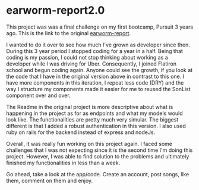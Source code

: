 # earworm-report2.0

This project was was a final challenge on my first bootcamp, Pursuit 3 years ago. This is the link to the original [earworm-report](https://github.com/jmezalon/Earworm-report).

I wanted to do it over to see how much I've grown as developer since then. During this 3 year period I stopped coding for a year in a half. Being that coding is my passion, I could not stop thinking about working as a developer while I was driving for Uber.
Consequently, I joined Flatiron school and begun coding again. Anyone could see the growth, if you look at the code that I have in the original version above in contrast to this one. I have more components in this iteration, I repeat less code (DRY) and the way I structure my components made it easier for me to reused the SonList component over and over.

The Readme in the original project is more descriptive about what is happening in the project as for as endpoints and what my models would look like. The functionalities are pretty much very simular. The biggest different is that I added a robust authentication in this version. I also used ruby on rails for the backend instead of express and nodeJs.

Overall, it was really fun working on this project again. I faced some challenges that I was not expecting since it is the second time I'm doing this project. However, I was able to find solution to the problems and ultimately finished my functionalities in less than a week.

Go ahead, take a look at the app/code. Create an account, post songs, like them, comment on them and enjoy.
